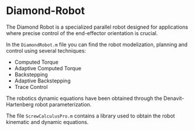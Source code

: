 # Diamond-Robot

The Diamond Robot is a specialized parallel robot designed for applications where precise control of the end-effector orientation is crucial.



In the `DiamondRobot.m` file you can find the robot modelization, planning and control using several techniques:
- Computed Torque
- Adaptive Computed Torque
- Backstepping
- Adaptive Backstepping
- Trace Control

The robotics dynamic equations have been obtained through the Denavit-Hartenberg robot parameterization.

The file `ScrewCalculusPro.m` contains a library used to obtain the robot kinematic and dynamic equations.

